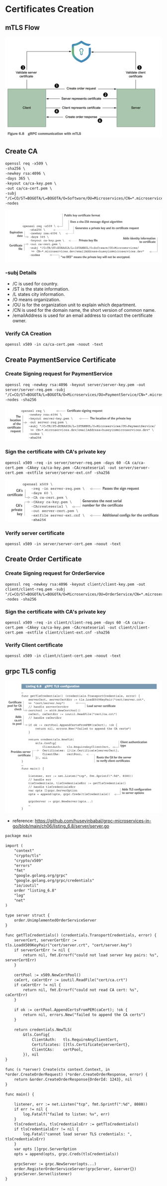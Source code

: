 # Certificates Creation

## mTLS Flow

![](img/mtls-flow.png)

## Create CA
```
openssl req -x509 \
-sha256 \
-newkey rsa:4096 \
-days 365 \
-keyout ca/ca-key.pem \
-out ca/ca-cert.pem \
-subj "/C=CO/ST=BOGOTA/L=BOGOTA/O=Software/OU=Microservices/CN=*.microservices.dev/emailAddress=sjulian9409@gmail.com" -nodes
```

![](img/ca-explanation.png)

### -subj Details
- /C is used for country.
- /ST is the state information.
- /L states city information.
- /O means organization.
- /OU is for the organization unit to explain which department.
- /CN is used for the domain name, the short version of common name.
- /emailAddress is used for an email address to contact the certificate owner.

### Verify CA Creation
```
openssl x509 -in ca/ca-cert.pem -noout -text
```

## Create PaymentService Certificate

### Create Signing request for PaymentService
```
openssl req -newkey rsa:4096 -keyout server/server-key.pem -out server/server-req.pem -subj "/C=CO/ST=BOGOTA/L=BOGOTA/O=Microservices/OU=PaymentService/CN=*.microservices.dev/emailAddress=sjulian9409@gmail.com" -nodes -sha256
```

![](img/signing-request.png)

### Sign the certificate with CA's private key
```
openssl x509 -req -in server/server-req.pem -days 60 -CA ca/ca-cert.pem -CAkey ca/ca-key.pem -CAcreateserial -out server/server-cert.pem -extfile server/server-ext.cnf -sha256
```
![](img/signing.png)

### Verify server certificate
```
openssl x509 -in server/server-cert.pem -noout -text
```

## Create Order Certificate

### Create Signing request for OrderService
```
openssl req -newkey rsa:4096 -keyout client/client-key.pem -out client/client-req.pem -subj "/C=CO/ST=BOGOTA/L=BOGOTA/O=Microservices/OU=OrderService/CN=*.microservices.dev/emailAddress=sjulian9409@gmail.com" -nodes -sha256
```
### Sign the certificate with CA's private key 
```
openssl x509 -req -in client/client-req.pem -days 60 -CA ca/ca-cert.pem -CAkey ca/ca-key.pem -CAcreateserial -out client/client-cert.pem -extfile client/client-ext.cnf -sha256
```
### Verify Client certificate
```
openssl x509 -in client/client-cert.pem -noout -text
```

## grpc TLS config

![](img/grpc-tls-config.png)

- reference: https://github.com/huseyinbabal/grpc-microservices-in-go/blob/main/ch06/listing_6.8/server/server.go

```
package main

import (
	"context"
	"crypto/tls"
	"crypto/x509"
	"errors"
	"fmt"
	"google.golang.org/grpc"
	"google.golang.org/grpc/credentials"
	"io/ioutil"
	order "listing_6.8"
	"log"
	"net"
)

type server struct {
	order.UnimplementedOrderServiceServer
}

func getTlsCredentials() (credentials.TransportCredentials, error) {
	serverCert, serverCertErr := tls.LoadX509KeyPair("cert/server.crt", "cert/server.key")
	if serverCertErr != nil {
		return nil, fmt.Errorf("could not load server key pairs: %s", serverCertErr)
	}

	certPool := x509.NewCertPool()
	caCert, caCertErr := ioutil.ReadFile("cert/ca.crt")
	if caCertErr != nil {
		return nil, fmt.Errorf("could not read CA cert: %s", caCertErr)
	}

	if ok := certPool.AppendCertsFromPEM(caCert); !ok {
		return nil, errors.New("failed to append the CA certs")
	}

	return credentials.NewTLS(
		&tls.Config{
			ClientAuth:   tls.RequireAnyClientCert,
			Certificates: []tls.Certificate{serverCert},
			ClientCAs:    certPool,
		}), nil
}

func (s *server) Create(ctx context.Context, in *order.CreateOrderRequest) (*order.CreateOrderResponse, error) {
	return &order.CreateOrderResponse{OrderId: 1243}, nil
}

func main() {

	listener, err := net.Listen("tcp", fmt.Sprintf(":%d", 8080))
	if err != nil {
		log.Fatalf("failed to listen: %v", err)
	}
	tlsCredentials, tlsCredentialsErr := getTlsCredentials()
	if tlsCredentialsErr != nil {
		log.Fatal("cannot load server TLS credentials: ", tlsCredentialsErr)
	}
	var opts []grpc.ServerOption
	opts = append(opts, grpc.Creds(tlsCredentials))

	grpcServer := grpc.NewServer(opts...)
	order.RegisterOrderServiceServer(grpcServer, &server{})
	grpcServer.Serve(listener)
}
```